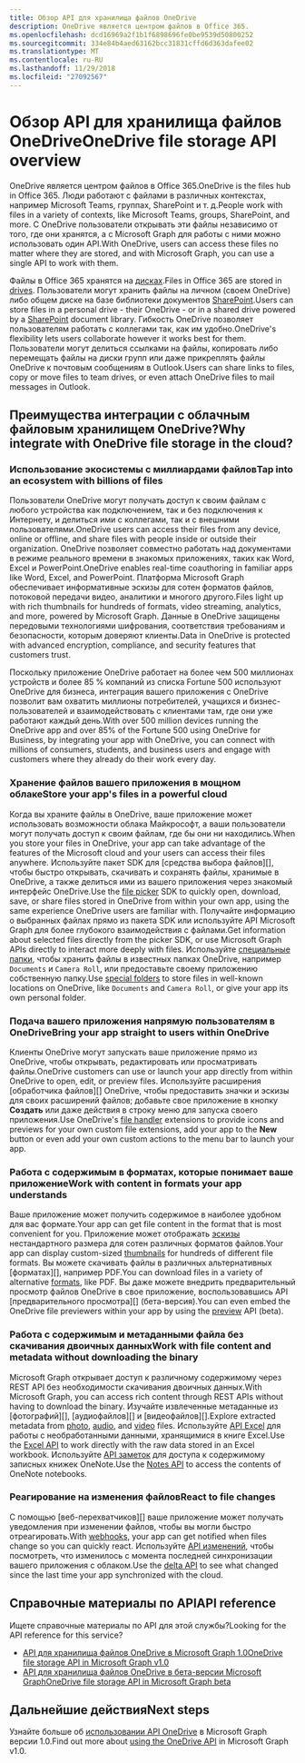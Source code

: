 ```yaml
---
title: Обзор API для хранилища файлов OneDrive
description: OneDrive является центром файлов в Office 365.
ms.openlocfilehash: dcd16969a2f1b1f6898696fe0be9539d50800252
ms.sourcegitcommit: 334e84b4aed63162bcc31831cffd6d363dafee02
ms.translationtype: MT
ms.contentlocale: ru-RU
ms.lasthandoff: 11/29/2018
ms.locfileid: "27092567"
---
```

# <a name="onedrive-file-storage-api-overview"></a><span data-ttu-id="65677-103">Обзор API для хранилища файлов OneDrive</span><span class="sxs-lookup"><span data-stu-id="65677-103">OneDrive file storage API overview</span></span>

<span data-ttu-id="65677-104">OneDrive является центром файлов в Office 365.</span><span class="sxs-lookup"><span data-stu-id="65677-104">OneDrive is the files hub in Office 365.</span></span>
<span data-ttu-id="65677-105">Люди работают с файлами в различных контекстах, например Microsoft Teams, группах, SharePoint и т. д.</span><span class="sxs-lookup"><span data-stu-id="65677-105">People work with files in a variety of contexts, like Microsoft Teams, groups, SharePoint, and more.</span></span>
<span data-ttu-id="65677-106">С OneDrive пользователи открывать эти файлы независимо от того, где они хранятся, а с Microsoft Graph для работы с ними можно использовать один API.</span><span class="sxs-lookup"><span data-stu-id="65677-106">With OneDrive, users can access these files no matter where they are stored, and with Microsoft Graph, you can use a single API to work with them.</span></span>

<span data-ttu-id="65677-107">Файлы в Office 365 хранятся на [дисках][Drive API].</span><span class="sxs-lookup"><span data-stu-id="65677-107">Files in Office 365 are stored in [drives][Drive API].</span></span>
<span data-ttu-id="65677-108">Пользователи могут хранить файлы на личном (своем OneDrive) либо общем диске на базе библиотеки документов [SharePoint][].</span><span class="sxs-lookup"><span data-stu-id="65677-108">Users can store files in a personal drive - their OneDrive - or in a shared drive powered by a [SharePoint][] document library.</span></span>
<span data-ttu-id="65677-109">Гибкость OneDrive позволяет пользователям работать с коллегами так, как им удобно.</span><span class="sxs-lookup"><span data-stu-id="65677-109">OneDrive's flexibility lets users collaborate however it works best for them.</span></span>
<span data-ttu-id="65677-110">Пользователи могут делиться ссылками на файлы, копировать либо перемещать файлы на диски групп или даже прикреплять файлы OneDrive к почтовым сообщениям в Outlook.</span><span class="sxs-lookup"><span data-stu-id="65677-110">Users can share links to files, copy or move files to team drives, or even attach OneDrive files to mail messages in Outlook.</span></span>

## <a name="why-integrate-with-onedrive-file-storage-in-the-cloud"></a><span data-ttu-id="65677-111">Преимущества интеграции с облачным файловым хранилищем OneDrive?</span><span class="sxs-lookup"><span data-stu-id="65677-111">Why integrate with OneDrive file storage in the cloud?</span></span>

### <a name="tap-into-an-ecosystem-with-billions-of-files"></a><span data-ttu-id="65677-112">Использование экосистемы с миллиардами файлов</span><span class="sxs-lookup"><span data-stu-id="65677-112">Tap into an ecosystem with billions of files</span></span>

<span data-ttu-id="65677-113">Пользователи OneDrive могут получать доступ к своим файлам с любого устройства как подключением, так и без подключения к Интернету, и делиться ими с коллегами, так и с внешними пользователями.</span><span class="sxs-lookup"><span data-stu-id="65677-113">OneDrive users can access their files from any device, online or offline, and share files with people inside or outside their organization.</span></span>
<span data-ttu-id="65677-114">OneDrive позволяет совместно работать над документами в режиме реального времени в знакомых приложениях, таких как Word, Excel и PowerPoint.</span><span class="sxs-lookup"><span data-stu-id="65677-114">OneDrive enables real-time coauthoring in familiar apps like Word, Excel, and PowerPoint.</span></span>
<span data-ttu-id="65677-115">Платформа Microsoft Graph обеспечивает информативные эскизы для сотен форматов файлов, потоковой передачи видео, аналитики и многого другого.</span><span class="sxs-lookup"><span data-stu-id="65677-115">Files light up with rich thumbnails for hundreds of formats, video streaming, analytics, and more, powered by Microsoft Graph.</span></span>
<span data-ttu-id="65677-116">Данные в OneDrive защищены передовыми технологиями шифрования, соответствия требованиям и безопасности, которым доверяют клиенты.</span><span class="sxs-lookup"><span data-stu-id="65677-116">Data in OneDrive is protected with advanced encryption, compliance, and security features that customers trust.</span></span>

<span data-ttu-id="65677-117">Поскольку приложение OneDrive работает на более чем 500 миллионах устройств и более 85 % компаний из списка Fortune 500 используют OneDrive для бизнеса, интеграция вашего приложения с OneDrive позволит вам охватить миллионы потребителей, учащихся и бизнес-пользователей и взаимодействовать с клиентами там, где они уже работают каждый день.</span><span class="sxs-lookup"><span data-stu-id="65677-117">With over 500 million devices running the OneDrive app and over 85% of the Fortune 500 using OneDrive for Business, by integrating your app with OneDrive, you can connect with millions of consumers, students, and business users and engage with customers where they already do their work every day.</span></span>

### <a name="store-your-apps-files-in-a-powerful-cloud"></a><span data-ttu-id="65677-118">Хранение файлов вашего приложения в мощном облаке</span><span class="sxs-lookup"><span data-stu-id="65677-118">Store your app's files in a powerful cloud</span></span>

<span data-ttu-id="65677-119">Когда вы храните файлы в OneDrive, ваше приложение может использовать возможности облака Майкрософт, а ваши пользователи могут получать доступ к своим файлам, где бы они ни находились.</span><span class="sxs-lookup"><span data-stu-id="65677-119">When you store your files in OneDrive, your app can take advantage of the features of the Microsoft cloud and your users can access their files anywhere.</span></span>
<span data-ttu-id="65677-120">Используйте пакет SDK для [средства выбора файлов][], чтобы быстро открывать, скачивать и сохранять файлы, хранимые в OneDrive, а также делиться ими из вашего приложения через знакомый интерфейс OneDrive.</span><span class="sxs-lookup"><span data-stu-id="65677-120">Use the [file picker][] SDK to quickly open, download, save, or share files stored in OneDrive from within your own app, using the same experience OneDrive users are familiar with.</span></span>
<span data-ttu-id="65677-121">Получайте информацию о выбранных файлах прямо из пакета SDK или используйте API Microsoft Graph для более глубокого взаимодействия с файлами.</span><span class="sxs-lookup"><span data-stu-id="65677-121">Get information about selected files directly from the picker SDK, or use Microsoft Graph APIs directly to interact more deeply with files.</span></span>
<span data-ttu-id="65677-122">Используйте [специальные папки][], чтобы хранить файлы в известных папках OneDrive, например `Documents` и `Camera Roll`, или предоставьте своему приложению собственную папку.</span><span class="sxs-lookup"><span data-stu-id="65677-122">Use [special folders][] to store files in well-known locations on OneDrive, like `Documents` and `Camera Roll`, or give your app its own personal folder.</span></span>

### <a name="bring-your-app-straight-to-users-within-onedrive"></a><span data-ttu-id="65677-123">Подача вашего приложения напрямую пользователям в OneDrive</span><span class="sxs-lookup"><span data-stu-id="65677-123">Bring your app straight to users within OneDrive</span></span>

<span data-ttu-id="65677-124">Клиенты OneDrive могут запускать ваше приложение прямо из OneDrive, чтобы открывать, редактировать или просматривать файлы.</span><span class="sxs-lookup"><span data-stu-id="65677-124">OneDrive customers can use or launch your app directly from within OneDrive to open, edit, or preview files.</span></span>
<span data-ttu-id="65677-125">Используйте расширения [обработчика файлов][] OneDrive, чтобы предоставить значки и эскизы для своих расширений файлов; добавьте свое приложение в кнопку **Создать** или даже действия в строку меню для запуска своего приложения.</span><span class="sxs-lookup"><span data-stu-id="65677-125">Use OneDrive's [file handler][] extensions to provide icons and previews for your own custom file extensions, add your app to the **New** button or even add your own custom actions to the menu bar to launch your app.</span></span>

### <a name="work-with-content-in-formats-your-app-understands"></a><span data-ttu-id="65677-126">Работа с содержимым в форматах, которые понимает ваше приложение</span><span class="sxs-lookup"><span data-stu-id="65677-126">Work with content in formats your app understands</span></span>

<span data-ttu-id="65677-127">Ваше приложение может получить содержимое в наиболее удобном для вас формате.</span><span class="sxs-lookup"><span data-stu-id="65677-127">Your app can get file content in the format that is most convenient for you.</span></span>
<span data-ttu-id="65677-128">Приложение может отображать [эскизы][] нестандартного размера для сотен различных форматов файлов.</span><span class="sxs-lookup"><span data-stu-id="65677-128">Your app can display custom-sized [thumbnails][] for hundreds of different file formats.</span></span>
<span data-ttu-id="65677-129">Вы можете скачивать файлы в различных альтернативных [форматах][], например PDF.</span><span class="sxs-lookup"><span data-stu-id="65677-129">You can download files in a variety of alternative [formats][], like PDF.</span></span>
<span data-ttu-id="65677-130">Вы даже можете внедрить предварительный просмотр файлов OneDrive в свое приложение, воспользовавшись API [предварительного просмотра][] (бета-версия).</span><span class="sxs-lookup"><span data-stu-id="65677-130">You can even embed the OneDrive file previewers within your app by using the [preview][] API (beta).</span></span>

### <a name="work-with-file-content-and-metadata-without-downloading-the-binary"></a><span data-ttu-id="65677-131">Работа с содержимым и метаданными файла без скачивания двоичных данных</span><span class="sxs-lookup"><span data-stu-id="65677-131">Work with file content and metadata without downloading the binary</span></span>

<span data-ttu-id="65677-132">Microsoft Graph открывает доступ к различному содержимому через REST API без необходимости скачивания двоичных данных.</span><span class="sxs-lookup"><span data-stu-id="65677-132">With Microsoft Graph, you can access rich content through REST APIs without having to download the binary.</span></span>
<span data-ttu-id="65677-133">Изучайте извлеченные метаданные из [фотографий][], [аудиофайлов][] и [видеофайлов][].</span><span class="sxs-lookup"><span data-stu-id="65677-133">Explore extracted metadata from [photo][], [audio][], and [video][] files.</span></span>
<span data-ttu-id="65677-134">Используйте [API Excel][] для работы с необработанными данными, хранящимися в книге Excel.</span><span class="sxs-lookup"><span data-stu-id="65677-134">Use the [Excel API][] to work directly with the raw data stored in an Excel workbook.</span></span>
<span data-ttu-id="65677-135">Используйте [API заметок][] для доступа к содержимому записных книжек OneNote.</span><span class="sxs-lookup"><span data-stu-id="65677-135">Use the [Notes API][] to access the contents of OneNote notebooks.</span></span>

### <a name="react-to-file-changes"></a><span data-ttu-id="65677-136">Реагирование на изменения файлов</span><span class="sxs-lookup"><span data-stu-id="65677-136">React to file changes</span></span>

<span data-ttu-id="65677-137">С помощью [веб-перехватчиков][] ваше приложение может получать уведомления при изменении файлов, чтобы вы могли быстро отреагировать.</span><span class="sxs-lookup"><span data-stu-id="65677-137">With [webhooks][], your app can get notified when files change so you can quickly react.</span></span>
<span data-ttu-id="65677-138">Используйте [API изменений][], чтобы посмотреть, что изменилось с момента последней синхронизации вашего приложения с облаком.</span><span class="sxs-lookup"><span data-stu-id="65677-138">Use the [delta API][] to see what changed since the last time your app synchronized with the cloud.</span></span>

## <a name="api-reference"></a><span data-ttu-id="65677-139">Справочные материалы по API</span><span class="sxs-lookup"><span data-stu-id="65677-139">API reference</span></span>
<span data-ttu-id="65677-140">Ищете справочные материалы по API для этой службы?</span><span class="sxs-lookup"><span data-stu-id="65677-140">Looking for the API reference for this service?</span></span>

- [<span data-ttu-id="65677-141">API для хранилища файлов OneDrive в Microsoft Graph 1.0</span><span class="sxs-lookup"><span data-stu-id="65677-141">OneDrive file storage API in Microsoft Graph v1.0</span></span>](/graph/api/resources/onedrive?view=graph-rest-1.0)
- [<span data-ttu-id="65677-142">API для хранилища файлов OneDrive в бета-версии Microsoft Graph</span><span class="sxs-lookup"><span data-stu-id="65677-142">OneDrive file storage API in Microsoft Graph beta</span></span>](/graph/api/resources/onedrive?view=graph-rest-beta)

## <a name="next-steps"></a><span data-ttu-id="65677-143">Дальнейшие действия</span><span class="sxs-lookup"><span data-stu-id="65677-143">Next steps</span></span>

<span data-ttu-id="65677-144">Узнайте больше об [использовании API OneDrive][Drive API] в Microsoft Graph версии 1.0.</span><span class="sxs-lookup"><span data-stu-id="65677-144">Find out more about [using the OneDrive API][Drive API] in Microsoft Graph v1.0.</span></span>

[SharePoint]: sharepoint-concept-overview.md
[средство выбора файлов]: https://dev.onedrive.com/sdk/js-v72/js-picker-overview.htm
[file picker]: https://dev.onedrive.com/sdk/js-v72/js-picker-overview.htm
[обработчик файлов]: https://docs.microsoft.com/onedrive/developer/file-handlers
[file handler]: https://docs.microsoft.com/onedrive/developer/file-handlers
[специальные папки]: /graph/api/drive-get-specialfolder?view=graph-rest-1.0
[special folders]: /graph/api/drive-get-specialfolder?view=graph-rest-1.0
[API заметок]: integrate-with-onenote.md
[Notes API]: integrate-with-onenote.md
[API Excel]: /graph/api/resources/excel?view=graph-rest-1.0
[Excel API]: /graph/api/resources/excel?view=graph-rest-1.0
[REST API]: /graph/api/resources/onedrive?view=graph-rest-1.0
[API изменений]: /graph/api/driveitem-delta?view=graph-rest-1.0
[delta API]: /graph/api/driveitem-delta?view=graph-rest-1.0
[видео]: /graph/api/resources/video?view=graph-rest-1.0
[video]: /graph/api/resources/video?view=graph-rest-1.0
[фото]: /graph/api/resources/photo?view=graph-rest-1.0
[photo]: /graph/api/resources/photo?view=graph-rest-1.0
[аудио]: /graph/api/resources/audio?view=graph-rest-1.0
[audio]: /graph/api/resources/audio?view=graph-rest-1.0
[форматы]: /graph/api/driveitem-get-content-format?view=graph-rest-1.0
[formats]: /graph/api/driveitem-get-content-format?view=graph-rest-1.0
[эскизы]: /graph/api/driveitem-list-thumbnails?view=graph-rest-1.0
[thumbnails]: /graph/api/driveitem-list-thumbnails?view=graph-rest-1.0
[предварительный просмотр]: /graph/api/driveitem-preview?view=graph-rest-beta
[preview]: /graph/api/driveitem-preview?view=graph-rest-beta
[веб-перехватчики]: /graph/api/resources/webhooks?view=graph-rest-1.0
[webhooks]: /graph/api/resources/webhooks?view=graph-rest-1.0
[Drive API]: /graph/api/resources/onedrive?view=graph-rest-1.0
